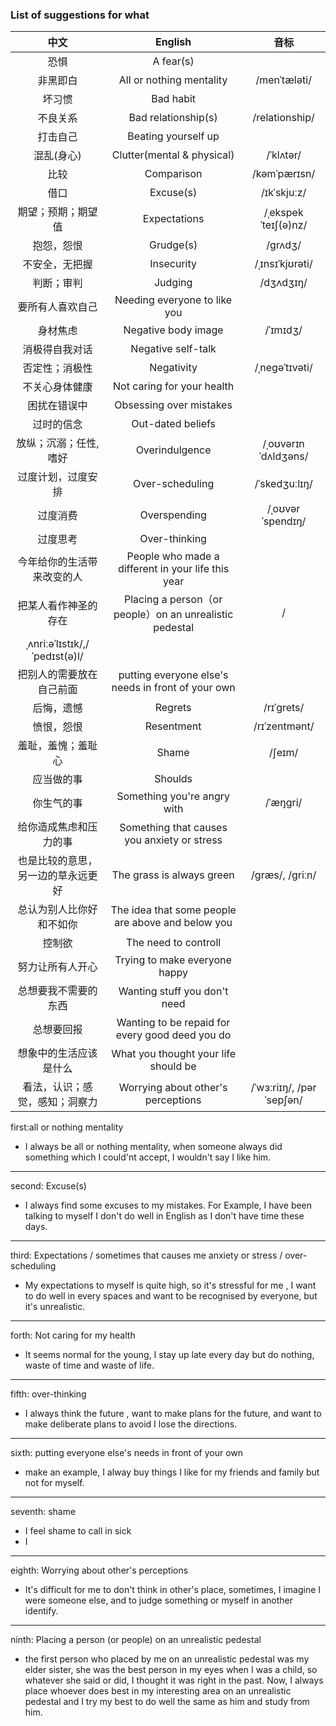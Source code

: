 ### List of suggestions for what 
| 中文 | English | 音标 |
| :----:| :----: | :---: |
|恐惧|A fear(s)||
|非黑即白|All or nothing mentality|/menˈtæləti/|
|坏习惯|Bad habit||
|不良关系|Bad relationship(s)|/relationship/|
|打击自己|Beating yourself up||
|混乱(身心)|Clutter(mental & physical)|/ˈklʌtər/|
|比较|Comparison|/kəmˈpærɪsn/|
|借口|Excuse(s)|/ɪkˈskjuːz/|
|期望；预期；期望值|Expectations|/ˌekspekˈteɪʃ(ə)nz/|
|抱怨，怨恨|Grudge(s)|/ɡrʌdʒ/|
|不安全，无把握|Insecurity|/ˌɪnsɪˈkjʊrəti/|
|判断；审判|Judging|/dʒʌdʒɪŋ/|
|要所有人喜欢自己|Needing everyone to like you||
|身材焦虑|Negative body image|/ˈɪmɪdʒ/|
|消极得自我对话|Negative self-talk||
|否定性；消极性|Negativity|/ˌneɡəˈtɪvəti/|
|不关心身体健康|Not caring for your health||
|困扰在错误中|Obsessing over mistakes||
|过时的信念|Out-dated beliefs||
|放纵；沉溺；任性, 嗜好|Overindulgence|/ˌoʊvərɪnˈdʌldʒəns/|
|过度计划，过度安排|Over-scheduling|/ˈskedʒuːlɪŋ/|
|过度消费|Overspending|/ˌoʊvərˈspendɪŋ/|
|过度思考|Over-thinking||
|今年给你的生活带来改变的人|People who made a different in your life this year||
|把某人看作神圣的存在|Placing a person（or people）on an unrealistic pedestal|/
ˌʌnriːəˈlɪstɪk/,/ˈpedɪst(ə)l/|
|把别人的需要放在自己前面|putting everyone else's needs in front of your own||
|后悔，遗憾|Regrets|/rɪˈɡrets/|
|愤恨，怨恨|Resentment|/rɪˈzentmənt/|
|羞耻，羞愧；羞耻心|Shame|/ʃeɪm/|
|应当做的事|Shoulds||
|你生气的事|Something you're angry with|/ˈæŋɡri/|
|给你造成焦虑和压力的事|Something that causes you anxiety or stress||
|也是比较的意思，另一边的草永远更好|The grass is always green|/ɡræs/, /ɡriːn/|
|总认为别人比你好和不如你|The idea that some people are above and below you||
|控制欲|The need to controll||
|努力让所有人开心|Trying to make everyone happy||
|总想要我不需要的东西|Wanting stuff you don't need||
|总想要回报|Wanting to be repaid for every good deed you do ||
|想象中的生活应该是什么|What you thought your life should be||
|看法，认识；感觉，感知；洞察力|Worrying  about other's perceptions|/ˈwɜːriɪŋ/, /pərˈsepʃən/|



first:all or nothing mentality
- I always be all or nothing mentality, when someone always did something which I could'nt accept, I wouldn't say I like him.
--- 
second: Excuse(s)
- I always find some excuses to my mistakes. For Example, I have been talking to myself I don't do well in English as I don't have time these days.
---
third: Expectations / sometimes that causes me anxiety or stress / over-scheduling
- My expectations to myself is quite high, so it's stressful for me , I want to do well in every spaces and want to be recognised by everyone, but it's unrealistic.
---
forth: Not caring for my health
- It seems normal for the young, I stay up late every day but do nothing, waste of time and waste of life.
---
fifth: over-thinking
- I always think the future , want to make plans for the future, and want to make deliberate plans to avoid I lose the directions.
---
sixth: putting everyone else's needs in front of your own
- make an example, I alway buy things I like for my friends and family but not for myself.
---
seventh: shame
- I feel shame to call in sick
- I 
---
eighth: Worrying about other's perceptions
- It's difficult for me to don't think in other's place, sometimes, I imagine I were someone else, and to judge something or myself in another identify.
--- 
ninth: Placing a person (or people) on an unrealistic pedestal
- the first person who placed by me on an unrealistic pedestal was my elder sister, she was the best person in my eyes when I was a child, so whatever she said or did, I thought it was right in the past.  Now, I always place whoever does best in my interesting area on an unrealistic pedestal and I try my best to do well the same as him and study from him.